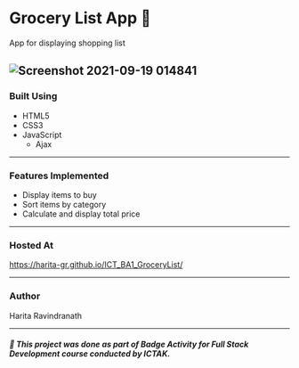 # Grocery List App :shopping_cart:
App for displaying shopping list

![Screenshot 2021-09-19 014841](https://user-images.githubusercontent.com/61909695/133907516-37b634e9-b325-4ebe-819d-969c2c98f4d7.jpg)
---
### Built Using
- HTML5
- CSS3
- JavaScript
  - Ajax
  
---
### Features Implemented
- Display items to buy
- Sort items by category
- Calculate and display total price

---
### Hosted At
<https://harita-gr.github.io/ICT_BA1_GroceryList/>

---
### Author
Harita Ravindranath

---
##### :pushpin: This project was done as part of Badge Activity for Full Stack Development course conducted by ICTAK.


